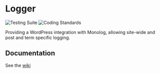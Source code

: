 # Logger

![Testing
Suite](https://github.com/alleyinteractive/logger/workflows/Testing%20Suite/badge.svg)
![Coding Standards](https://github.com/alleyinteractive/logger/workflows/Coding%20Standards/badge.svg)

Providing a WordPress integration with Monolog, allowing site-wide and post and
term specific logging.

## Documentation
See the [wiki](https://github.com/alleyinteractive/logger/wiki)
